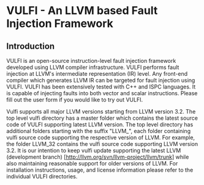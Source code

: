# VULFI - An LLVM based Fault Injection Framework
## Introduction
VULFI is an open-source instruction-level fault injection framework developed using LLVM compiler infrastructure. VULFI performs fault injection at LLVM's intermediate representation (IR) level. Any front-end compiler which generates LLVM IR can be targeted for fault injection using VULFI. VULFI has been extensively tested with C++ and ISPC languages. It is capable of injecting faults into both vector and scalar instructions. Please fill out the user form if you would like to try out VULFI.

Vulfi supports all major LLVM versions starting from LLVM version 3.2. The top level vulfi directory has a master folder which contains the latest source code of VULFI supporting latest LLVM version. The top level directory has additional folders starting with the suffix "LLVM_", each folder containing vulfi source code supporting the respective version of LLVM. For example, the folder LLVM_32 contains the vulfi source code supporting LLVM version 3.2. It is our intention to keep vulfi update supporting the latest LLVM (development branch) [http://llvm.org/svn/llvm-project/llvm/trunk]  while also maintaining reasonable support for older versions of LLVM. For installation instructions, usage, and license information please refer to the individual VULFI directories.
